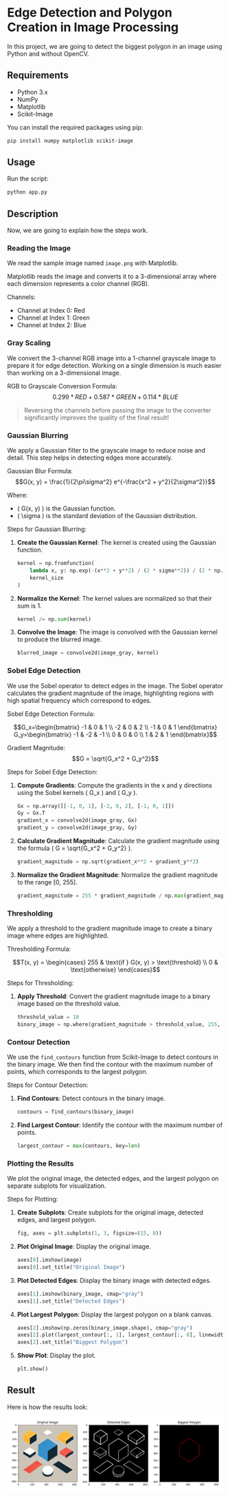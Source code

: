 # Edge Detection and Polygon Creation in Image Processing
In this project, we are going to detect the biggest polygon in an image using Python and without OpenCV.

## Requirements

- Python 3.x
- NumPy
- Matplotlib
- Scikit-Image

You can install the required packages using pip:
```bash
pip install numpy matplotlib scikit-image
```

## Usage
Run the script:
```bash
python app.py
```

## Description
Now, we are going to explain how the steps work.

### Reading the Image
We read the sample image named `image.png` with Matplotlib.

Matplotlib reads the image and converts it to a 3-dimensional array where each dimension represents a color channel (RGB).

Channels:
- Channel at Index 0: Red
- Channel at Index 1: Green
- Channel at Index 2: Blue

### Gray Scaling
We convert the 3-channel RGB image into a 1-channel grayscale image to prepare it for edge detection. Working on a single dimension is much easier than working on a 3-dimensional image.

RGB to Grayscale Conversion Formula: $$0.299 * RED + 0.587 * GREEN + 0.114 * BLUE$$

> Reversing the channels before passing the image to the converter significantly improves the quality of the final result!

### Gaussian Blurring
We apply a Gaussian filter to the grayscale image to reduce noise and detail. This step helps in detecting edges more accurately.

Gaussian Blur Formula:
$$G(x, y) = \frac{1}{2\pi\sigma^2} e^{-\frac{x^2 + y^2}{2\sigma^2}}$$

Where:
- \( G(x, y) \) is the Gaussian function.
- \( \sigma \) is the standard deviation of the Gaussian distribution.

Steps for Gaussian Blurring:
1. **Create the Gaussian Kernel**: The kernel is created using the Gaussian function.
    ```python
    kernel = np.fromfunction(
        lambda x, y: np.exp(-(x**2 + y**2) / (2 * sigma**2)) / (2 * np.pi * sigma**2),
        kernel_size
    )
    ```
2. **Normalize the Kernel**: The kernel values are normalized so that their sum is 1.
    ```python
    kernel /= np.sum(kernel)
    ```
3. **Convolve the Image**: The image is convolved with the Gaussian kernel to produce the blurred image.
    ```python
    blurred_image = convolve2d(image_gray, kernel)
    ```

### Sobel Edge Detection
We use the Sobel operator to detect edges in the image. The Sobel operator calculates the gradient magnitude of the image, highlighting regions with high spatial frequency which correspond to edges.

Sobel Edge Detection Formula:
```math
G_x=\begin{bmatrix} -1 & 0 & 1 \\ -2 & 0 & 2 \\ -1 & 0 & 1 \end{bmatrix}
G_y=\begin{bmatrix} -1 & -2 & -1 \\ 0 & 0 & 0 \\ 1 & 2 & 1 \end{bmatrix}
```

Gradient Magnitude:
$$G = \sqrt{G_x^2 + G_y^2}$$

Steps for Sobel Edge Detection:
1. **Compute Gradients**: Compute the gradients in the x and y directions using the Sobel kernels \( G_x \) and \( G_y \).
    ```python
    Gx = np.array([[-1, 0, 1], [-2, 0, 2], [-1, 0, 1]])
    Gy = Gx.T
    gradient_x = convolve2d(image_gray, Gx)
    gradient_y = convolve2d(image_gray, Gy)
    ```
2. **Calculate Gradient Magnitude**: Calculate the gradient magnitude using the formula \( G = \sqrt{G_x^2 + G_y^2} \).
    ```python
    gradient_magnitude = np.sqrt(gradient_x**2 + gradient_y**2)
    ```
3. **Normalize the Gradient Magnitude**: Normalize the gradient magnitude to the range [0, 255].
    ```python
    gradient_magnitude = 255 * gradient_magnitude / np.max(gradient_magnitude)
    ```

### Thresholding
We apply a threshold to the gradient magnitude image to create a binary image where edges are highlighted.

Thresholding Formula:
```math
T(x, y) = \begin{cases} 
255 & \text{if } G(x, y) > \text{threshold} \\
0 & \text{otherwise}
\end{cases}
```

Steps for Thresholding:
1. **Apply Threshold**: Convert the gradient magnitude image to a binary image based on the threshold value.
    ```python
    threshold_value = 10
    binary_image = np.where(gradient_magnitude > threshold_value, 255, 0)
    ```

### Contour Detection
We use the `find_contours` function from Scikit-Image to detect contours in the binary image. We then find the contour with the maximum number of points, which corresponds to the largest polygon.

Steps for Contour Detection:
1. **Find Contours**: Detect contours in the binary image.
    ```python
    contours = find_contours(binary_image)
    ```
2. **Find Largest Contour**: Identify the contour with the maximum number of points.
    ```python
    largest_contour = max(contours, key=len)
    ```

### Plotting the Results
We plot the original image, the detected edges, and the largest polygon on separate subplots for visualization.

Steps for Plotting:
1. **Create Subplots**: Create subplots for the original image, detected edges, and largest polygon.
    ```python
    fig, axes = plt.subplots(1, 3, figsize=(15, 8))
    ```
2. **Plot Original Image**: Display the original image.
    ```python
    axes[0].imshow(image)
    axes[0].set_title("Original Image")
    ```
3. **Plot Detected Edges**: Display the binary image with detected edges.
    ```python
    axes[1].imshow(binary_image, cmap="gray")
    axes[1].set_title("Detected Edges")
    ```
4. **Plot Largest Polygon**: Display the largest polygon on a blank canvas.
    ```python
    axes[2].imshow(np.zeros(binary_image.shape), cmap="gray")
    axes[2].plot(largest_contour[:, 1], largest_contour[:, 0], linewidth=1, color='red')
    axes[2].set_title("Biggest Polygon")
    ```
5. **Show Plot**: Display the plot.
    ```python
    plt.show()
    ```

## Result

Here is how the results look:

![Result](result.png)
